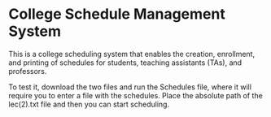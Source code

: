 # College Schedule Management System

 This is a college scheduling system that enables the creation, enrollment, and printing of schedules for students, teaching assistants (TAs), and professors.

 To test it, download the two files and run the Schedules file, where it will require you to enter a file with the schedules. Place the absolute path of the lec(2).txt file and then you can start scheduling.
